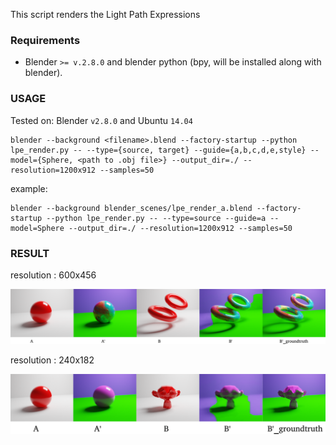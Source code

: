 This script renders the Light Path Expressions

### Requirements

- Blender `>= v.2.8.0` and blender python (bpy, will be installed along with blender).


### USAGE

Tested on: Blender `v2.8.0` and Ubuntu `14.04`


```
blender --background <filename>.blend --factory-startup --python lpe_render.py -- --type={source, target} --guide={a,b,c,d,e,style} --model={Sphere, <path to .obj file>} --output_dir=./ --resolution=1200x912 --samples=50
```
example:

```
blender --background blender_scenes/lpe_render_a.blend --factory-startup --python lpe_render.py -- --type=source --guide=a --model=Sphere --output_dir=./ --resolution=1200x912 --samples=50
```

### RESULT

resolution : 600x456 

![](output/600x456/result.png?raw=true)

resolution : 240x182 

![](output/240x182/result.png?raw=true)

